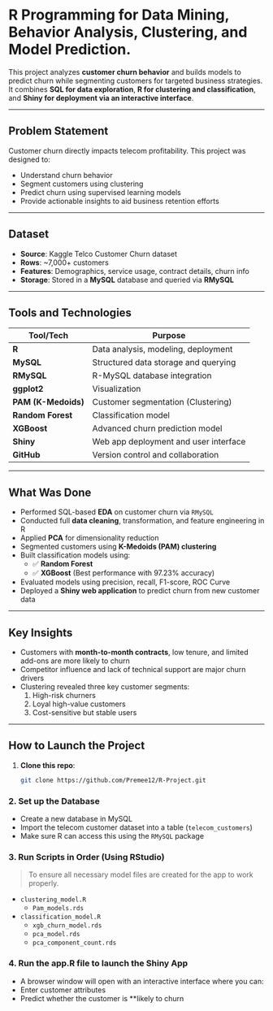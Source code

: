 # R Programming for Data Mining, Behavior Analysis, Clustering, and Model Prediction.

This project analyzes **customer churn behavior** and builds models to predict churn while segmenting customers for targeted business strategies. It combines **SQL for data exploration**, **R for clustering and classification**, and **Shiny for deployment via an interactive interface**.

---

##  Problem Statement

Customer churn directly impacts telecom profitability. This project was designed to:
- Understand churn behavior
- Segment customers using clustering
- Predict churn using supervised learning models
- Provide actionable insights to aid business retention efforts

---

## Dataset

- **Source**: Kaggle Telco Customer Churn dataset  
- **Rows**: ~7,000+ customers  
- **Features**: Demographics, service usage, contract details, churn info  
- **Storage**: Stored in a **MySQL** database and queried via **RMySQL**

---

##  Tools and Technologies

| Tool/Tech          | Purpose                                  |
|--------------------|------------------------------------------|
| **R**              | Data analysis, modeling, deployment      |
| **MySQL**          | Structured data storage and querying     |
| **RMySQL**         | R-MySQL database integration             |
| **ggplot2**        | Visualization                            |
| **PAM (K-Medoids)**| Customer segmentation (Clustering)       |
| **Random Forest**  | Classification model                     |
| **XGBoost**        | Advanced churn prediction model          |
| **Shiny**          | Web app deployment and user interface    |
| **GitHub**         | Version control and collaboration        |

---

## What Was Done

- Performed SQL-based **EDA** on customer churn via `RMySQL`
- Conducted full **data cleaning**, transformation, and feature engineering in R
- Applied **PCA** for dimensionality reduction
- Segmented customers using **K-Medoids (PAM) clustering**
- Built classification models using:
  - ✅ **Random Forest**
  - ✅ **XGBoost** (Best performance with 97.23% accuracy)
- Evaluated models using precision, recall, F1-score, ROC Curve
- Deployed a **Shiny web application** to predict churn from new customer data

---

## Key Insights

- Customers with **month-to-month contracts**, low tenure, and limited add-ons are more likely to churn
- Competitor influence and lack of technical support are major churn drivers
- Clustering revealed three key customer segments:  
  1. High-risk churners  
  2. Loyal high-value customers  
  3. Cost-sensitive but stable users

---

## How to Launch the Project

1. **Clone this repo**:
   ```bash
   git clone https://github.com/Premee12/R-Project.git


### 2. Set up the Database
- Create a new database in MySQL  
- Import the telecom customer dataset into a table (`telecom_customers`)  
- Make sure R can access this using the `RMySQL` package

### 3. Run Scripts in Order (Using RStudio)
> To ensure all necessary model files are created for the app to work properly.

- `clustering_model.R`
  - `Pam_models.rds` 
- `classification_model.R` 
  - `xgb_churn_model.rds`
  - `pca_model.rds`
  - `pca_component_count.rds`

### 4. Run the app.R file to launch the Shiny App 
  - A browser window will open with an interactive interface where you can:
  - Enter customer attributes
  - Predict whether the customer is **likely to churn
